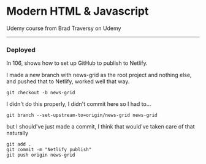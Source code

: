 # Modern HTML & Javascript
Udemy course from Brad Traversy on Udemy

---

### Deployed

In 106, shows how to set up GitHub to publish to Netlify.

I made a new branch with news-grid as the root project and nothing else, and pushed that to Netlify, worked well that way.

```
git checkout -b news-grid
```

I didn't do this properly, I didn't commit here so I had to...

```
git branch --set-upstream-to=origin/news-grid news-grid
```

but I should've just made a commit, I think that would've taken care of that naturally

```
git add .
git commit -m "Netlify publish"
git push origin news-grid
```


